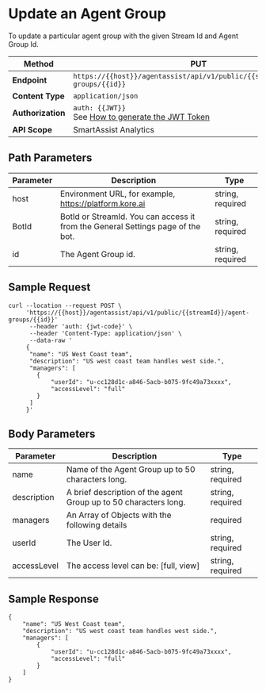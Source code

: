 # Update an Agent Group

To update a particular agent group with the given Stream Id and Agent Group Id.

| **Method**      | PUT                                                               |
|-------------|-------------------------------------------------------------------|
| **Endpoint**    | `https://{{host}}/agentassist/api/v1/public/{{streamId}}/agent-groups/{{id}}` |
| **Content Type**| `application/json`                                                |
| **Authorization** | `auth: {{JWT}}`                      <br>See [How to generate the JWT Token](../automation/api-introduction.md#generating-the-jwt-token)                            |
| **API Scope**   | SmartAssist Analytics                                            |

## Path Parameters

| **Parameter** | **Description**                                                                                  | **Type**           |
|-----------|----------------------------------------------------------------------------------------------|----------------|
| host      | Environment URL, for example, https://platform.kore.ai                                     | string, required |
| BotId     | BotId or StreamId. You can access it from the General Settings page of the bot.               | string, required |
| id        | The Agent Group id.                                                                          | string, required |

## Sample Request

```
curl --location --request POST \
     'https://{{host}}/agentassist/api/v1/public/{{streamId}}/agent-groups/{{id}}'
      --header 'auth: {jwt-code}' \
      --header 'Content-Type: application/json' \
      --data-raw '
     {
      "name": "US West Coast team",
      "description": "US west coast team handles west side.",
      "managers": [
        {
            "userId": "u-cc128d1c-a846-5acb-b075-9fc49a73xxxx",
            "accessLevel": "full"
        }
      ]
     }'
```

## Body Parameters

| **Parameter**  | **Description**                                                     | **Type**           |
|------------|-----------------------------------------------------------------|----------------|
| name       | Name of the Agent Group up to 50 characters long.              | string, required |
| description| A brief description of the agent Group up to 50 characters long.| string, required |
| managers   | An Array of Objects with the following details                 | required       |
| userId     | The User Id.                                                    | string, required |
| accessLevel| The access level can be: [full, view]                          | string, required |

## Sample Response

```
{
    "name": "US West Coast team",
    "description": "US west coast team handles west side.",
    "managers": [
        {
            "userId": "u-cc128d1c-a846-5acb-b075-9fc49a73xxxx",
            "accessLevel": "full"
        }
    ]
}
```